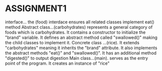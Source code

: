 # ASSIGNMENT1
interface... the (food) interdace ensures all related classes implement eat() method
Abstract class...(carbohydrates) represents a general category of foods which is carbohydrates. It contains a constructor to initialize the "brand" variable. It defines an abstract method called "swallowed()" making the child classes to implement it.
Concrete class ...(rice). It extends "carbohydrates" meaning it inherits the "brand" attribute. It also implements the abstract methods "eat()" and "swallowed()". It has an additional method "digested()" to output digestion
Main class...(main). serves as the entry point of the program. It creates an instance of "rice"
